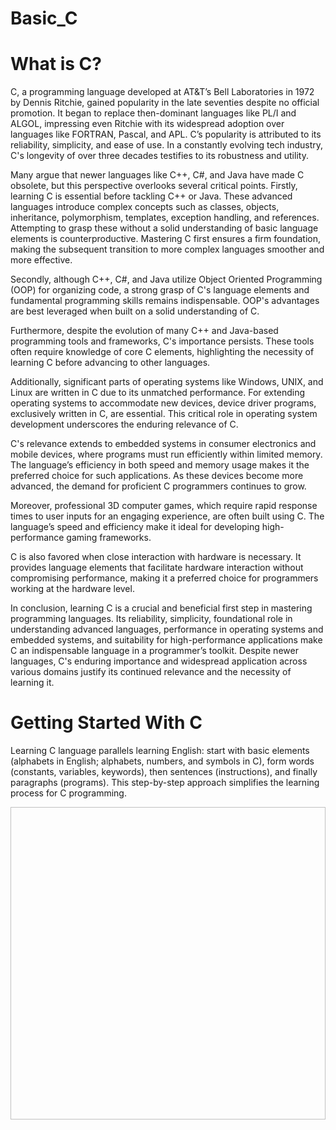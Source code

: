 # Basic_C
# **What is C?**
C, a programming language developed at AT&T’s Bell Laboratories in 1972 by Dennis Ritchie, gained popularity in the late seventies despite no official promotion. It began to replace then-dominant languages like PL/I and ALGOL, impressing even Ritchie with its widespread adoption over languages like FORTRAN, Pascal, and APL. C’s popularity is attributed to its reliability, simplicity, and ease of use. In a constantly evolving tech industry, C's longevity of over three decades testifies to its robustness and utility.

Many argue that newer languages like C++, C#, and Java have made C obsolete, but this perspective overlooks several critical points. Firstly, learning C is essential before tackling C++ or Java. These advanced languages introduce complex concepts such as classes, objects, inheritance, polymorphism, templates, exception handling, and references. Attempting to grasp these without a solid understanding of basic language elements is counterproductive. Mastering C first ensures a firm foundation, making the subsequent transition to more complex languages smoother and more effective.

Secondly, although C++, C#, and Java utilize Object Oriented Programming (OOP) for organizing code, a strong grasp of C's language elements and fundamental programming skills remains indispensable. OOP's advantages are best leveraged when built on a solid understanding of C.

Furthermore, despite the evolution of many C++ and Java-based programming tools and frameworks, C's importance persists. These tools often require knowledge of core C elements, highlighting the necessity of learning C before advancing to other languages.

Additionally, significant parts of operating systems like Windows, UNIX, and Linux are written in C due to its unmatched performance. For extending operating systems to accommodate new devices, device driver programs, exclusively written in C, are essential. This critical role in operating system development underscores the enduring relevance of C.

C's relevance extends to embedded systems in consumer electronics and mobile devices, where programs must run efficiently within limited memory. The language’s efficiency in both speed and memory usage makes it the preferred choice for such applications. As these devices become more advanced, the demand for proficient C programmers continues to grow.

Moreover, professional 3D computer games, which require rapid response times to user inputs for an engaging experience, are often built using C. The language’s speed and efficiency make it ideal for developing high-performance gaming frameworks.

C is also favored when close interaction with hardware is necessary. It provides language elements that facilitate hardware interaction without compromising performance, making it a preferred choice for programmers working at the hardware level.

In conclusion, learning C is a crucial and beneficial first step in mastering programming languages. Its reliability, simplicity, foundational role in understanding advanced languages, performance in operating systems and embedded systems, and suitability for high-performance applications make C an indispensable language in a programmer’s toolkit. Despite newer languages, C's enduring importance and widespread application across various domains justify its continued relevance and the necessity of learning it.


# Getting Started With C
Learning C language parallels learning English: start with basic elements (alphabets in English; alphabets, numbers, and symbols in C), form words (constants, variables, keywords), then sentences (instructions), and finally paragraphs (programs). This step-by-step approach simplifies the learning process for C programming.

<html>
<body>
<img scr="C:\Users\Suhani\Desktop\Screenshot 2024-05-18 194553.png" width=700 height=500 ></img>
</body>
</html>
